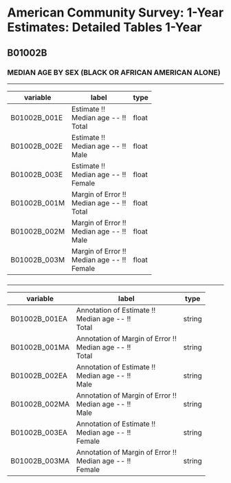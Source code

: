 # American Community Survey: 1-Year Estimates: Detailed Tables 1-Year

## B01002B

### MEDIAN AGE BY SEX (BLACK OR AFRICAN AMERICAN ALONE)

___

| variable | label | type |
| ----- | ----- | ----- |
| B01002B_001E | Estimate !!<br>Median age -- !!<br>Total | float |
| B01002B_002E | Estimate !!<br>Median age -- !!<br>Male | float |
| B01002B_003E | Estimate !!<br>Median age -- !!<br>Female | float |
| B01002B_001M | Margin of Error !!<br>Median age -- !!<br>Total | float |
| B01002B_002M | Margin of Error !!<br>Median age -- !!<br>Male | float |
| B01002B_003M | Margin of Error !!<br>Median age -- !!<br>Female | float |
### 

___

| variable | label | type |
| ----- | ----- | ----- |
| B01002B_001EA | Annotation of Estimate !!<br>Median age -- !!<br>Total | string |
| B01002B_001MA | Annotation of Margin of Error !!<br>Median age -- !!<br>Total | string |
| B01002B_002EA | Annotation of Estimate !!<br>Median age -- !!<br>Male | string |
| B01002B_002MA | Annotation of Margin of Error !!<br>Median age -- !!<br>Male | string |
| B01002B_003EA | Annotation of Estimate !!<br>Median age -- !!<br>Female | string |
| B01002B_003MA | Annotation of Margin of Error !!<br>Median age -- !!<br>Female | string |

